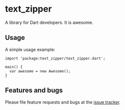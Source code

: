 # text_zipper

A library for Dart developers. It is awesome.

## Usage

A simple usage example:

    import 'package:text_zipper/text_zipper.dart';

    main() {
      var awesome = new Awesome();
    }

## Features and bugs

Please file feature requests and bugs at the [issue tracker][tracker].

[tracker]: http://example.com/issues/replaceme
